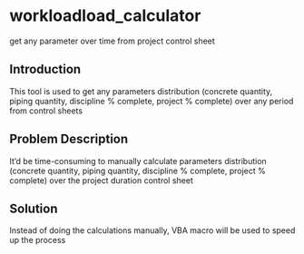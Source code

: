 # workloadload_calculator
get any  parameter over time from project control sheet

## Introduction
This tool is used to get any parameters distribution (concrete quantity, piping quantity, discipline % complete, project % complete) over any period from control sheets

## Problem Description
It’d be time-consuming to manually calculate parameters distribution (concrete quantity, piping quantity, discipline % complete, project % complete) over the project duration control sheet

## Solution
Instead of doing the calculations manually, VBA macro will be used to speed up the process
